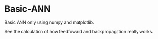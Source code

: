 # Basic-ANN

Basic ANN only using numpy and matplotlib. 

See the calculation of how feedfoward and backpropagation really works.
